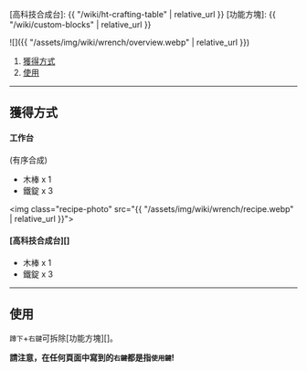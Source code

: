 [高科技合成台]: {{ "/wiki/ht-crafting-table" | relative_url }}
[功能方塊]: {{ "/wiki/custom-blocks" | relative_url }}

![]({{ "/assets/img/wiki/wrench/overview.webp" | relative_url }})

<div class="article-content">
<ol>
    <li><a href="#獲得方式">獲得方式</a></li>
    <li><a href="#使用">使用</a></li>
</ol>
</div>

---

## 獲得方式

#### 工作台

(有序合成)

- 木棒 x 1  
- 鐵錠 x 3

<img class="recipe-photo" src="{{ "/assets/img/wiki/wrench/recipe.webp" | relative_url }}">

#### [高科技合成台][]

- 木棒 x 1  
- 鐵錠 x 3

---

## 使用

`蹲下`+`右鍵`可拆除[功能方塊][]。  

__請注意，在任何頁面中寫到的`右鍵`都是指`使用鍵`!__
